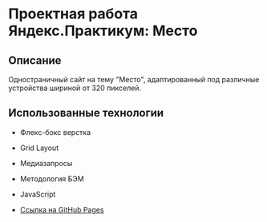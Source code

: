 # Проектная работа Яндекс.Практикум: Место

## Описание
Одностраничный сайт на тему "Место", адаптированный под различные устройства шириной от 320 пикселей.

## Использованные технологии
* Флекс-бокс верстка
* Grid Layout
* Медиазапросы
* Методология БЭМ
* JavaScript

* [Ссылка на GitHub Pages](https://zyanets.github.io/mesto/)
